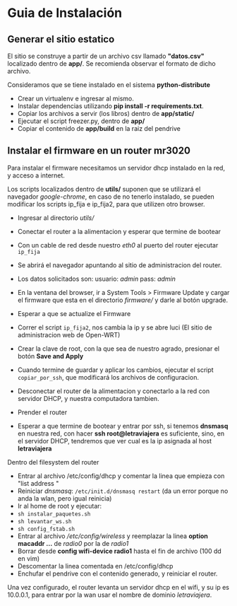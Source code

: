 # Guia de Instalación
## Generar el sitio estatico

El sitio se construye a partir de un archivo csv llamado **"datos.csv"**
localizado dentro de **app/**. Se recomienda observar el formato de dicho archivo.

Consideramos que se tiene instalado en el sistema **python-distribute**
 
 * Crear un virtualenv e ingresar al mismo.
 * Instalar dependencias utilizando **pip install -r requirements.txt**.
 * Copiar los archivos a servir (los libros) dentro de **app/static/**
 * Ejecutar el script freezer.py, dentro de **app/**
 * Copiar el contenido de **app/build** en la raiz del pendrive

## Instalar el firmware en un router mr3020

Para instalar el firmware necesitamos un servidor dhcp instalado en la red, y acceso a internet.

Los scripts localizados dentro de **utils/** suponen que se utilizará el navegador *google-chrome*, en caso de no tenerlo instalado, se pueden modificar los scripts ip_fija e ip_fija2, para que utilizen otro browser.

 * Ingresar al directorio *utils/*
 * Conectar el router a la alimentacion y esperar que termine de bootear
 * Con un cable de red desde nuestro *eth0*  al puerto del router ejecutar ``ip_fija``
 * Se abrirá el navegador apuntando al sitio de administracion del router. 
 * Los datos solicitados son: usuario: *admin* pass: *admin*
 * En la ventana del browser, ir a System Tools > Firmware Update y cargar el firmware que esta en el directorio *firmware/* y darle al botón upgrade.
 * Esperar a que se actualize el Firmware
 * Correr el script ``ip_fija2``, nos cambia la ip y se abre luci (El sitio de administracion web de Open-WRT)
 * Crear la clave de root, con la que sea de nuestro agrado, presionar el botón **Save and Apply**
 * Cuando termine de guardar y aplicar los cambios, ejecutar el script ``copiar_por_ssh``, que modificará los archivos de configuracion.

 * Desconectar el router de la alimentacion y conectarlo a la red con servidor DHCP, y nuestra computadora tambien.
 
 * Prender el router
 * Esperar a que termine de bootear y entrar por ssh, si tenemos **dnsmasq** en nuestra red, con hacer **ssh root@letraviajera** es suficiente, sino, en el servidor DHCP, tendremos que ver cual es la ip asignada al host **letraviajera**

Dentro del filesystem del router

 * Entrar al archivo /etc/config/dhcp y comentar la linea que empieza con "list address "
 * Reiniciar *dnsmasq*: ``/etc/init.d/dnsmasq restart`` (da un error porque no anda la wlan, pero igual reinicia)
 * Ir al home de root y ejecutar:
 * ``sh instalar_paquetes.sh``
 * ``sh levantar_ws.sh``
 * ``sh config_fstab.sh``
 * Entrar al archivo */etc/config/wireless* y reemplazar la linea **option macaddr ...** de *radio0* por la de *radio1*
 * Borrar desde **config wifi-device  radio1** hasta el fin de archivo (100 dd en vim)
 * Descomentar la linea comentada en /etc/config/dhcp
 * Enchufar el pendrive con el contenido generado, y reiniciar el router.

Una vez configurado, el router levanta un servidor dhcp en el wifi, y su ip es 10.0.0.1, para entrar por la wan usar el nombre de dominio *letraviajera*.
 


